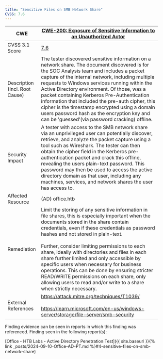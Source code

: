 ```yaml
---
title: "Sensitive Files on SMB Network Share"
CVSS: 7.6
---
```


| CWE                               | [CWE-200: Exposure of Sensitive Information to an Unauthorized Actor](https://cwe.mitre.org/data/definitions/200.html)                                                                                                                                                                                                                                                                                                                                                                                                                                                                                  |
| --------------------------------- | ------------------------------------------------------------------------------------------------------------------------------------------------------------------------------------------------------------------------------------------------------------------------------------------------------------------------------------------------------------------------------------------------------------------------------------------------------------------------------------------------------------------------------------------------------------------------------------------------------- |
| CVSS 3.1 Score                    | [7.6](https://nvd.nist.gov/vuln-metrics/cvss/v3-calculator?vector=AV:N/AC:L/PR:L/UI:N/S:U/C:H/I:L/A:L&version=3.1)                                                                                                                                                                                                                                                                                                                                                                                                                                                                                      |
| Description (Incl. Root<br>Cause) | The tester discovered sensitive information on a network share. The document discovered is for the SOC Analysis team and includes a packet capture of the internal network, including multiple requests to Windows services running within the Active Directory environment. Of those, was a packet containing Kerberos Pre-Authentication information that included the pre-auth cipher, this cipher is the timestamp encrypted using a domain users password hash as the encryption key and can be 'guessed'(via password cracking) offline.                                                          |
| Security Impact                   | A tester with access to the SMB network share via an unprivileged user can potentially discover, retrieve, and analyze the packet capture using a tool such as Wireshark. The tester can then obtain the cipher field in the Kerberos pre-authentication packet and crack this offline, revealing the users plain-text password. This password may then be used to access the active directory domain as that user, including any machines, services, and network shares the user has access to.                                                                                                        |
| Affected Resource                 | (AD) office.htb                                                                                                                                                                                                                                                                                                                                                                                                                                                                                                                                                                                         |
| Remediation                       | Limit the storing of any sensitive information in file shares, this is especially important when the documents stored in the share contain credentials, even if these credentials as password hashes and not stored in plain-text.<br><br>Further, consider limiting permissions to each share, ideally with directories and files in each share further limited and only accessible by specific users when necessary for business operations. This can be done by ensuring stricter READ/WRITE permissions on each share, only allowing users to read and/or write to a share when strictly necessary. |
| External References               | https://attack.mitre.org/techniques/T1039/<br><br>https://learn.microsoft.com/en-us/windows-server/storage/file-server/smb-security                                                                                                                                                                                                                                                                                                                                                                                                                                                                     |


Finding evidence can be seen in reports in which this finding was referenced. Finding seen in the following report(s):

[Office - HTB Labs - Active Directory Penetration Test]({{ site.baseurl }}{% link _posts/2024-09-10-Office-AD-PT.md %}#4-sensitive-files-on-smb-network-share)
